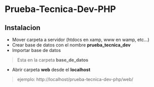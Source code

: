 # Prueba-Tecnica-Dev-PHP

## Instalacion

- Mover carpeta a servidor (htdocs en xamp, www en wamp, etc...)
- Crear base de datos con el nombre **prueba_tecnica_dev**
- Importar base de datos
> Esta en la carpeta **base_de_datos**
- Abrir carpeta **web** desde el **localhost** 
> ejemplo: http://localhost/prueba-tecnica-dev-php/web/


